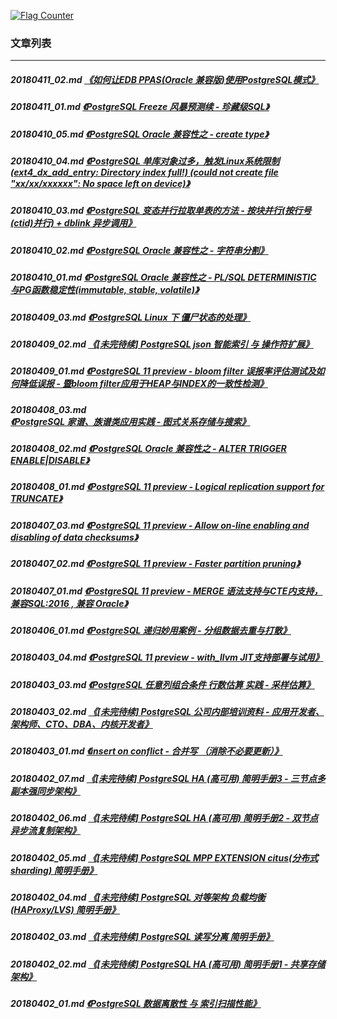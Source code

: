 <a rel="nofollow" href="http://info.flagcounter.com/h9V1"  ><img src="http://s03.flagcounter.com/count/h9V1/bg_FFFFFF/txt_000000/border_CCCCCC/columns_2/maxflags_12/viewers_0/labels_0/pageviews_0/flags_0/"  alt="Flag Counter"  border="0"  ></a>  
  
### 文章列表  
----  
##### 20180411_02.md   [《如何让EDB PPAS(Oracle 兼容版)使用PostgreSQL模式》](20180411_02.md)  
##### 20180411_01.md   [《PostgreSQL Freeze 风暴预测续 - 珍藏级SQL》](20180411_01.md)  
##### 20180410_05.md   [《PostgreSQL Oracle 兼容性之 - create type》](20180410_05.md)  
##### 20180410_04.md   [《PostgreSQL 单库对象过多，触发Linux系统限制 (ext4_dx_add_entry: Directory index full!) (could not create file "xx/xx/xxxxxx": No space left on device)》](20180410_04.md)  
##### 20180410_03.md   [《PostgreSQL 变态并行拉取单表的方法 - 按块并行(按行号(ctid)并行) + dblink 异步调用》](20180410_03.md)  
##### 20180410_02.md   [《PostgreSQL Oracle 兼容性之 - 字符串分割》](20180410_02.md)  
##### 20180410_01.md   [《PostgreSQL Oracle 兼容性之 - PL/SQL DETERMINISTIC 与PG函数稳定性(immutable, stable, volatile)》](20180410_01.md)  
##### 20180409_03.md   [《PostgreSQL Linux 下 僵尸<defunct>状态的处理》](20180409_03.md)  
##### 20180409_02.md   [《[未完待续] PostgreSQL json 智能索引 与 操作符扩展》](20180409_02.md)  
##### 20180409_01.md   [《PostgreSQL 11 preview - bloom filter 误报率评估测试及如何降低误报 - 暨bloom filter应用于HEAP与INDEX的一致性检测》](20180409_01.md)  
##### 20180408_03.md   [《PostgreSQL 家谱、族谱类应用实践 - 图式关系存储与搜索》](20180408_03.md)  
##### 20180408_02.md   [《PostgreSQL Oracle 兼容性之 - ALTER TRIGGER ENABLE|DISABLE》](20180408_02.md)  
##### 20180408_01.md   [《PostgreSQL 11 preview - Logical replication support for TRUNCATE》](20180408_01.md)  
##### 20180407_03.md   [《PostgreSQL 11 preview - Allow on-line enabling and disabling of data checksums》](20180407_03.md)  
##### 20180407_02.md   [《PostgreSQL 11 preview - Faster partition pruning》](20180407_02.md)  
##### 20180407_01.md   [《PostgreSQL 11 preview - MERGE 语法支持与CTE内支持，兼容SQL:2016 , 兼容 Oracle》](20180407_01.md)  
##### 20180406_01.md   [《PostgreSQL 递归妙用案例 - 分组数据去重与打散》](20180406_01.md)  
##### 20180403_04.md   [《PostgreSQL 11 preview - with_llvm JIT支持部署与试用》](20180403_04.md)  
##### 20180403_03.md   [《PostgreSQL 任意列组合条件 行数估算 实践 - 采样估算》](20180403_03.md)  
##### 20180403_02.md   [《[未完待续] PostgreSQL 公司内部培训资料 - 应用开发者、架构师、CTO、DBA、内核开发者》](20180403_02.md)  
##### 20180403_01.md   [《insert on conflict - 合并写 （消除不必要更新）》](20180403_01.md)  
##### 20180402_07.md   [《[未完待续] PostgreSQL HA (高可用) 简明手册3 - 三节点多副本强同步架构》](20180402_07.md)  
##### 20180402_06.md   [《[未完待续] PostgreSQL HA (高可用) 简明手册2 - 双节点异步流复制架构》](20180402_06.md)  
##### 20180402_05.md   [《[未完待续] PostgreSQL MPP EXTENSION citus(分布式 sharding) 简明手册》](20180402_05.md)  
##### 20180402_04.md   [《[未完待续] PostgreSQL 对等架构 负载均衡(HAProxy/LVS) 简明手册》](20180402_04.md)  
##### 20180402_03.md   [《[未完待续] PostgreSQL 读写分离 简明手册》](20180402_03.md)  
##### 20180402_02.md   [《[未完待续] PostgreSQL HA (高可用) 简明手册1 - 共享存储架构》](20180402_02.md)  
##### 20180402_01.md   [《PostgreSQL 数据离散性 与 索引扫描性能》](20180402_01.md)  
